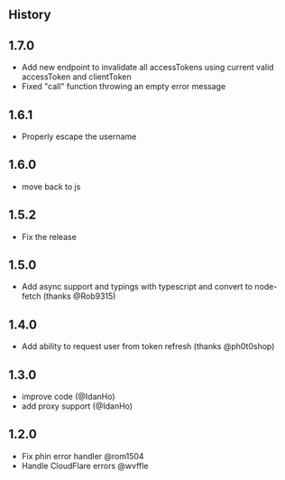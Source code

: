 ## History

## 1.7.0
* Add new endpoint to invalidate all accessTokens using current valid accessToken and clientToken
* Fixed "call" function throwing an empty error message

## 1.6.1
* Properly escape the username

## 1.6.0
* move back to js

## 1.5.2
* Fix the release

## 1.5.0
* Add async support and typings with typescript and convert to node-fetch (thanks @Rob9315)

## 1.4.0
* Add ability to request user from token refresh (thanks @ph0t0shop)

## 1.3.0
- improve code (@IdanHo)
- add proxy support (@IdanHo)

## 1.2.0
- Fix phin error handler @rom1504
- Handle CloudFlare errors @wvffle
